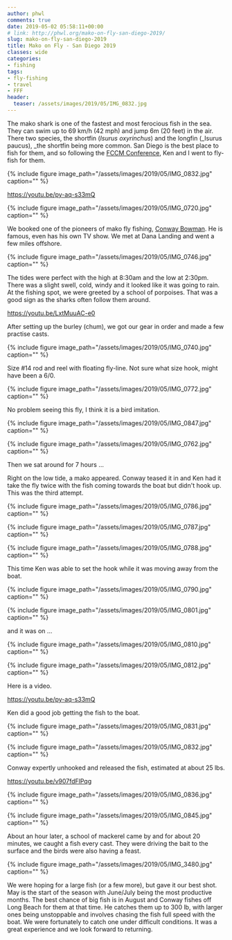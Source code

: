 ```yaml
---
author: phwl
comments: true
date: 2019-05-02 05:58:11+00:00
# link: http://phwl.org/mako-on-fly-san-diego-2019/
slug: mako-on-fly-san-diego-2019
title: Mako on Fly - San Diego 2019
classes: wide
categories:
- fishing
tags:
- fly-fishing
- travel
- FFF
header:
  teaser: /assets/images/2019/05/IMG_0832.jpg
---
```


The mako shark is one of the fastest and most ferocious fish in the sea. They can swim up to 69 km/h (42 mph) and jump 6m (20 feet) in the air. There two species, the shortfin (_Isurus oxyrinchus_) and the longfin (_Isurus paucus), _the shortfin being more common. San Diego is the best place to fish for them, and so following the [FCCM Conference](https://www.fccm.org/), Ken and I went to fly-fish for them.

{% include figure image_path="/assets/images/2019/05/IMG_0832.jpg" caption="" %}

https://youtu.be/py-aq-s33mQ

<!-- more -->

{% include figure image_path="/assets/images/2019/05/IMG_0720.jpg" caption="" %}





We booked one of the pioneers of mako fly fishing, [Conway Bowman](http://conwaybowman.com/). He is famous, even has his own TV show. We met at Dana Landing and went a few miles offshore.





{% include figure image_path="/assets/images/2019/05/IMG_0746.jpg" caption="" %}





The tides were perfect with the high at 8:30am and the low at 2:30pm. There was a slight swell, cold, windy and it looked like it was going to rain. At the fishing spot, we were greeted by a school of porpoises. That was a good sign as the sharks often follow them around.








https://youtu.be/LxtMuuAC-e0








After setting up the burley (chum), we got our gear in order and made a few practise casts.





{% include figure image_path="/assets/images/2019/05/IMG_0740.jpg" caption="" %}





Size #14 rod and reel with floating fly-line. Not sure what size hook, might have been a 6/0.





{% include figure image_path="/assets/images/2019/05/IMG_0772.jpg" caption="" %}





No problem seeing this fly, I think it is a bird imitation.





{% include figure image_path="/assets/images/2019/05/IMG_0847.jpg" caption="" %}



{% include figure image_path="/assets/images/2019/05/IMG_0762.jpg" caption="" %}





Then we sat around for 7 hours ...







Right on the low tide, a mako appeared. Conway teased it in and Ken had it take the fly twice with the fish coming towards the boat but didn't hook up. This was the third attempt.





{% include figure image_path="/assets/images/2019/05/IMG_0786.jpg" caption="" %}



{% include figure image_path="/assets/images/2019/05/IMG_0787.jpg" caption="" %}



{% include figure image_path="/assets/images/2019/05/IMG_0788.jpg" caption="" %}





This time Ken was able to set the hook while it was moving away from the boat.





{% include figure image_path="/assets/images/2019/05/IMG_0790.jpg" caption="" %}



{% include figure image_path="/assets/images/2019/05/IMG_0801.jpg" caption="" %}





and it was on ...





{% include figure image_path="/assets/images/2019/05/IMG_0810.jpg" caption="" %}



{% include figure image_path="/assets/images/2019/05/IMG_0812.jpg" caption="" %}





Here is a video.








https://youtu.be/py-aq-s33mQ








Ken did a good job getting the fish to the boat.





{% include figure image_path="/assets/images/2019/05/IMG_0831.jpg" caption="" %}



{% include figure image_path="/assets/images/2019/05/IMG_0832.jpg" caption="" %}





Conway expertly unhooked and released the fish, estimated at about 25 lbs.








https://youtu.be/v907fdFlPqg






{% include figure image_path="/assets/images/2019/05/IMG_0836.jpg" caption="" %}



{% include figure image_path="/assets/images/2019/05/IMG_0845.jpg" caption="" %}





About an hour later, a school of mackerel came by and for about 20 minutes, we caught a fish every cast. They were driving the bait to the surface and the birds were also having a feast.





{% include figure image_path="/assets/images/2019/05/IMG_3480.jpg" caption="" %}





We were hoping for a large fish (or a few more), but gave it our best shot. May is the start of the season with June/July being the most productive months. The best chance of big fish is in August and Conway fishes off Long Beach for them at that time. He catches them up to 300 lb, with larger ones being unstoppable and involves chasing the fish full speed with the boat. We were fortunately to catch one under difficult conditions. It was a great experience and we look forward to returning.



